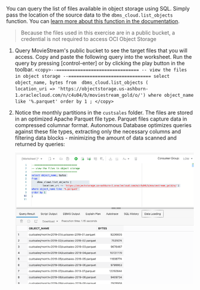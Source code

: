 <!--
    {
        "name":"Query Object Storage contents with SQL",
        "description":"Use SQL to see listing of object storage files and folders."
    }
-->
You can query the list of files available in object storage using SQL. Simply pass the location of the source data to the ``dbms_cloud.list_objects`` function. You can [learn more about this function in the documentation](https://docs.oracle.com/en/cloud/paas/autonomous-database/adbsa/dbms-cloud-subprograms.html#GUID-52801F96-8280-4FE0-8782-E194F4360E6F). 

> Because the files used in this exercise are in a public bucket, a credential is not required to access OCI Object Storage

1. Query MovieStream's public bucket to see the target files that you will access. Copy and paste the following query into the worksheet. Run the query by pressing [control-enter] or by clicking the play button in the toolbar. 
        ```
    <copy>--===============================
-- view the files in object storage
--===============================
select object_name, bytes
from 
    dbms_cloud.list_objects (            
        location_uri => 'https://objectstorage.us-ashburn-1.oraclecloud.com/n/c4u04/b/moviestream_gold/o/')
where object_name like '%.parquet'
order by 1
;
    </copy>
        ```

2. Notice the monthly partitions in the ``custsales`` folder. The files are stored in an optimized Apache Parquet file type. Parquet files capture data in compressed columnar format. Autonomous Database optimizes queries against these file types, extracting only the necessary columns and filtering data blocks - minimizing the amount of data scanned and returned by queries:

    ![Object storage listing](images/adb-obj-store-query-list.png)
